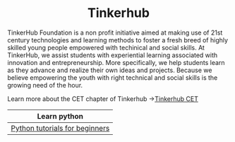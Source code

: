 <h1 align="center">Tinkerhub</h1>

TinkerHub Foundation is a non profit initiative aimed at making use of 21st century technologies and learning methods to foster a fresh breed of highly skilled young people empowered with techinical and social skills. At TinkerHub, we assist students with experiential learning associated with innovation and entrepreneurship. More specifically, we help students learn as they advance and realize their own ideas and projects. Because we believe empowering the youth with right technical and social skills is the growing need of the hour.


Learn more about the CET chapter of Tinkerhub ->[Tinkerhub CET](tinkerhubcet.github.io) 



|Learn python |
|---          |
|[Python tutorials for beginners](Python_tutorials_for_beginners)|


